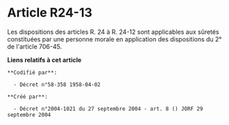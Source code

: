 # Article R24-13

Les dispositions des articles R. 24 à R. 24-12 sont applicables aux sûretés constituées par une personne morale en
application des dispositions du 2° de l'article 706-45.

**Liens relatifs à cet article**

	**Codifié par**:

	  - Décret n°58-358 1958-04-02

	**Créé par**:

	  - Décret n°2004-1021 du 27 septembre 2004 - art. 8 () JORF 29 septembre 2004

